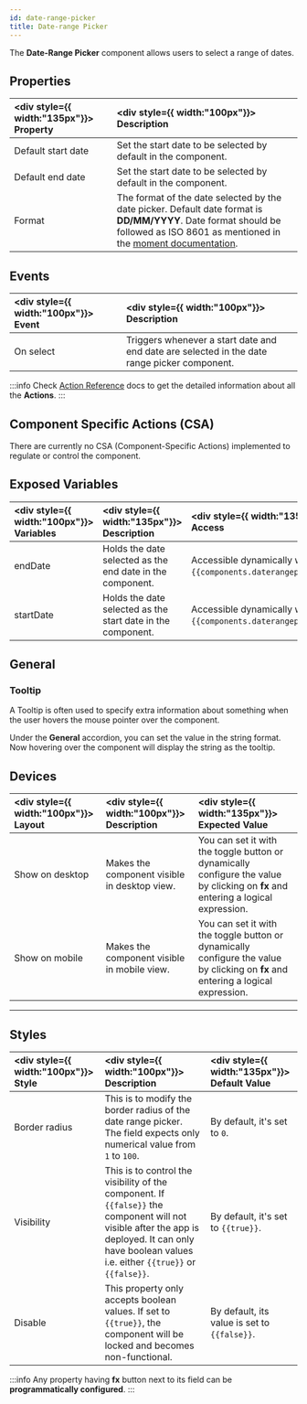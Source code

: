```yaml
---
id: date-range-picker
title: Date-range Picker
---
```


The **Date-Range Picker** component allows users to select a range of dates.

<div style={{paddingTop:'24px'}}>

## Properties

| <div style={{ width:"135px"}}> Property </div> | <div style={{ width:"100px"}}> Description </div>                                                                                                                                                             |
| :--------------------------------------------- | :------------------------------------------------------------------------------------------------------------------------------------------------------------------------------------------------------------ |
| Default start date                             | Set the start date to be selected by default in the component.                                                                                                                                                |
| Default end date                               | Set the start date to be selected by default in the component.                                                                                                                                                |
| Format                                         | The format of the date selected by the date picker. Default date format is **DD/MM/YYYY**. Date format should be followed as ISO 8601 as mentioned in the [moment documentation](https://momentjs.com/docs/). |

</div>

<div style={{paddingTop:'24px'}}>

## Events

| <div style={{ width:"100px"}}> Event </div> | <div style={{ width:"100px"}}> Description </div>                                            |
| :------------------------------------------ | :------------------------------------------------------------------------------------------- |
| On select                                   | Triggers whenever a start date and end date are selected in the date range picker component. |

:::info
Check [Action Reference](/docs/3.5.0-LTS/actions/show-alert) docs to get the detailed information about all the **Actions**.
:::

</div>

<div style={{paddingTop:'24px'}}>

## Component Specific Actions (CSA)

There are currently no CSA (Component-Specific Actions) implemented to regulate or control the component.

</div>

<div style={{paddingTop:'24px'}}>

## Exposed Variables

| <div style={{ width:"100px"}}> Variables </div> | <div style={{ width:"135px"}}> Description </div>           | <div style={{ width:"135px"}}> How To Access </div>                                 |
| :---------------------------------------------- | :---------------------------------------------------------- | :---------------------------------------------------------------------------------- |
| endDate                                         | Holds the date selected as the end date in the component.   | Accessible dynamically with JS (e.g., `{{components.daterangepicker1.endDate}}`).   |
| startDate                                       | Holds the date selected as the start date in the component. | Accessible dynamically with JS (e.g., `{{components.daterangepicker1.startDate}}`). |

</div>

<div style={{paddingTop:'24px'}}>

## General

### Tooltip

A Tooltip is often used to specify extra information about something when the user hovers the mouse pointer over the component.

Under the <b>General</b> accordion, you can set the value in the string format. Now hovering over the component will display the string as the tooltip.

</div>

<div style={{paddingTop:'24px'}}>

## Devices

| <div style={{ width:"100px"}}> Layout </div> | <div style={{ width:"100px"}}> Description </div> | <div style={{ width:"135px"}}> Expected Value </div>                                                                              |
| :------------------------------------------- | :------------------------------------------------ | :-------------------------------------------------------------------------------------------------------------------------------- |
| Show on desktop                              | Makes the component visible in desktop view.      | You can set it with the toggle button or dynamically configure the value by clicking on **fx** and entering a logical expression. |
| Show on mobile                               | Makes the component visible in mobile view.       | You can set it with the toggle button or dynamically configure the value by clicking on **fx** and entering a logical expression. |

</div>

---

<div style={{paddingTop:'24px'}}>

## Styles

| <div style={{ width:"100px"}}> Style </div> | <div style={{ width:"100px"}}> Description </div>                                                                                                                                                   | <div style={{ width:"135px"}}> Default Value </div> |
| :------------------------------------------ | :-------------------------------------------------------------------------------------------------------------------------------------------------------------------------------------------------- | :-------------------------------------------------- |
| Border radius                               | This is to modify the border radius of the date range picker. The field expects only numerical value from `1` to `100`.                                                                             | By default, it's set to `0`.                        |
| Visibility                                  | This is to control the visibility of the component. If `{{false}}` the component will not visible after the app is deployed. It can only have boolean values i.e. either `{{true}}` or `{{false}}`. | By default, it's set to `{{true}}`.                 |
| Disable                                     | This property only accepts boolean values. If set to `{{true}}`, the component will be locked and becomes non-functional.                                                                           | By default, its value is set to `{{false}}`.        |

:::info
Any property having **fx** button next to its field can be **programmatically configured**.
:::

</div>
